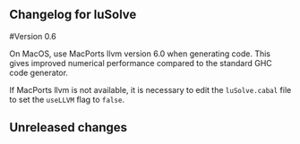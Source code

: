 Changelog for luSolve
---------------------

#Version 0.6

On MacOS, use MacPorts llvm version 6.0 when generating code.  This gives improved
numerical performance compared to the standard GHC code generator.

If MacPorts llvm is not available, it is necessary to edit the ``luSolve.cabal``
file to set the ``useLLVM`` flag to ``false``.

## Unreleased changes
